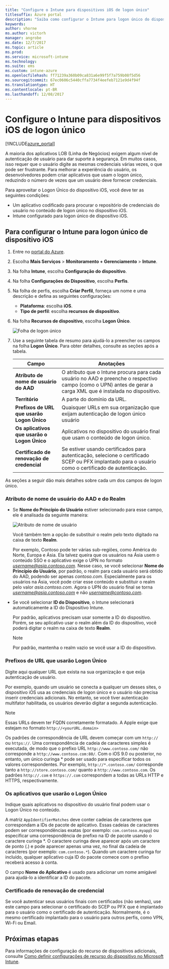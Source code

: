 ```yaml
---
title: "Configure o Intune para dispositivos iOS de logon único"
titlesuffix: Azure portal
description: "Saiba como configurar o Intune para logon único do dispositivo iOS."
keywords: 
author: vhorne
ms.author: victorh
manager: angrobe
ms.date: 12/7/2017
ms.topic: article
ms.prod: 
ms.service: microsoft-intune
ms.technology: 
ms.suite: ems
ms.custom: intune-azure
ms.openlocfilehash: ff71239a360b09ca831a6e99f5f7a759b08f5d56
ms.sourcegitcommit: 67ec0606c5440cffa7734f4eefeb7121e9d4f94f
ms.translationtype: HT
ms.contentlocale: pt-BR
ms.lasthandoff: 12/08/2017
---
```

# <a name="configure-intune-for-ios-device-single-sign-on"></a>Configure o Intune para dispositivos iOS de logon único

[!INCLUDE[azure_portal](./includes/azure_portal.md)]

A maioria dos aplicativos LOB (Linha de Negócios) exigem algum nível de autenticação de usuário para dar suporte à segurança. Em muitos casos, isso requer que o usuário digite as mesmas credenciais várias vezes, o que pode ser frustrante. Para melhorar a experiência do usuário, os desenvolvedores podem criar aplicativos que usam o logon único, reduzindo o número de vezes que um usuário deve fornecer credenciais.

Para aproveitar o Logon Único do dispositivo iOS, você deve ter as seguintes condições:

- Um aplicativo codificado para procurar o repositório de credenciais do usuário no conteúdo de logon único no dispositivo iOS.
- Intune configurado para logon único de dispositivo iOS.

## <a name="to-configure-intune-for-ios-device-single-sign-on"></a>Para configurar o Intune para logon único de dispositivo iOS


1. Entre no [portal do Azure](https://portal.azure.com).
2. Escolha **Mais Serviços** > **Monitoramento + Gerenciamento** > **Intune**.
3. Na folha **Intune**, escolha **Configuração do dispositivo**.
2. Na folha **Configurações do Dispositivo**, escolha **Perfis**.
3. Na folha de perfis, escolha **Criar Perfil**, forneça um nome e uma descrição e defina as seguintes configurações:
   - **Plataforma**: escolha **iOS**. 
   - **Tipo de perfil**: escolha **recursos de dispositivo**.
4. Na folha **Recursos de dispositivo**, escolha **Logon Único**.

   ![Folha de logon único](./media/sso-blade.png)

2. Use a seguinte tabela de resumo para ajudá-lo a preencher os campos na folha **Logon Único**. Para obter detalhes, consulte as seções após a tabela.
   
   |Campo  |Anotações|
   |---------|---------|
   |**Atributo de nome de usuário do AAD**|O atributo que o Intune procura para cada usuário no AAD e preenche o respectivo campo (como o UPN) antes de gerar a carga XML que é instalada no dispositivo.|
   |**Território**|A parte do domínio da URL.|
   |**Prefixos de URL que usarão Logon Único**|Quaisquer URLs em sua organização que exijam autenticação de logon único usuário|
   |**Os aplicativos que usarão o Logon Único**|Aplicativos no dispositivo do usuário final que usam o conteúdo de logon único.|
   |**Certificado de renovação de credencial**|Se estiver usando certificados para autenticação, selecione o certificado SCEP ou PFX implantado para o usuário como o certificado de autenticação.|

As seções a seguir dão mais detalhes sobre cada um dos campos de logon único.

### <a name="username-attribute-from-aad-and-realm"></a>Atributo de nome de usuário do AAD e do Realm

- Se **Nome do Princípio do Usuário** estiver selecionado para esse campo, ele é analisada da seguinte maneira:

   ![Atributo de nome de usuário](media/User-name-attribute.png)

   Você também tem a opção de substituir o realm pelo texto digitado na caixa de texto **Realm**.

   Por exemplo, Contoso pode ter várias sub-regiões, como América do Norte, Europa e Ásia. Ela talvez queira que os usuários na Ásia usem o conteúdo SSO e o aplicativo exige o UPN no formato *username@asia.contoso.com*. Nesse caso, se você selecionar **Nome do Princípio do Usuário**, por padrão, o realm para cada usuário será obtido do AAD, podendo ser apenas *contoso.com*. Especialmente para os usuários na Ásia, você pode criar esse conteúdo e substituir o realm pelo valor *asia.contoso.com*. Agora o UPN do usuário final se torna *username@asia.contoso.com* e não *username@contoso.com*.

- Se você selecionar **ID do Dispositivo**, o Intune selecionará automaticamente a ID do Dispositivo Intune.

   Por padrão, aplicativos precisam usar somente a ID do dispositivo. Porém, se seu aplicativo usar o realm além da ID do dispositivo, você poderá digitar o realm na caixa de texto **Realm**.

   > [!NOTE]
   > Por padrão, mantenha o realm vazio se você usar a ID do dispositivo.

### <a name="url-prefixes-that-will-use-single-sign-on"></a>Prefixos de URL que usarão Logon Único

Digite aqui qualquer URL que exista na sua organização e que exija autenticação de usuário.

Por exemplo, quando um usuário se conecta a qualquer um desses sites, o dispositivo iOS usa as credenciais de logon único e o usuário não precisa inserir credenciais adicionais. No entanto, se você tiver autenticação multifator habilitada, os usuários deverão digitar a segunda autenticação.

> [!NOTE]
> Essas URLs devem ter FQDN corretamente formatado. A Apple exige que estejam no formato `http://<yourURL.domain>`

Os padrões de correspondência de URL devem começar com um `http://` ou `https://`. Uma correspondência de cadeia de caracteres simples é executada, de modo que o prefixo URL `http://www.contoso.com/` não corresponde a `http://www.contoso.com:80/`. Com o iOS 9.0 ou posterior, no entanto, um único curinga * pode ser usado para especificar todos os valores correspondentes. Por exemplo, `http://*.contoso.com/` corresponde tanto a `http://store.contoso.com/` quanto a `http://www.contoso.com`.
Os padrões `http://.com` e `https://.com` correspondem a todas as URLs HTTP e HTTPS, respectivamente.

### <a name="apps-that-will-use-single-sign-on"></a>Os aplicativos que usarão o Logon Único

Indique quais aplicativos no dispositivo do usuário final podem usar o Logon Único no conteúdo.

A matriz `AppIdentifierMatches` deve conter cadeias de caracteres que correspondam a IDs de pacote de aplicativo. Essas cadeias de caracteres podem ser correspondências exatas (por exemplo: `com.contoso.myapp`) ou especificar uma correspondência de prefixo na ID de pacote usando o caractere curinga \*. O caractere curinga deve aparecer após um caractere de ponto (.) e pode aparecer apenas uma vez, no final da cadeia de caracteres (por exemplo: `com.contoso.*`). Quando um caractere curinga for incluído, qualquer aplicativo cuja ID do pacote comece com o prefixo receberá acesso à conta.

O campo **Nome do Aplicativo** é usado para adicionar um nome amigável para ajudá-lo a identificar a ID do pacote.

### <a name="credential-renewal-certificate"></a>Certificado de renovação de credencial

Se você autenticar seus usuários finais com certificados (não senhas), use este campo para selecionar o certificado do SCEP ou PFX que é implantado para o usuário como o certificado de autenticação. Normalmente, é o mesmo certificado implantado para o usuário para outros perfis, como VPN, Wi-Fi ou Email.

## <a name="next-steps"></a>Próximas etapas

Para informações de configuração do recurso de dispositivos adicionais, consulte [Como definir configurações de recurso do dispositivo no Microsoft Intune](device-features-configure.md).
